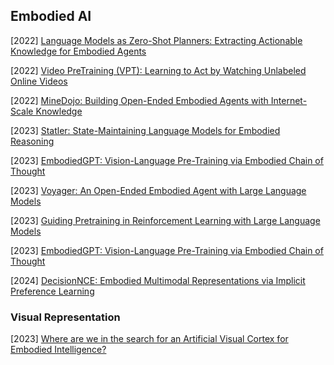 ## Embodied AI

[2022] [Language Models as Zero-Shot Planners: Extracting Actionable Knowledge for Embodied Agents](https://arxiv.org/abs/2201.07207)

[2022] [Video PreTraining (VPT): Learning to Act by Watching Unlabeled Online Videos](https://arxiv.org/abs/2206.11795)

[2022] [MineDojo: Building Open-Ended Embodied Agents with Internet-Scale Knowledge](https://arxiv.org/abs/2206.08853)

[2023] [Statler: State-Maintaining Language Models for Embodied Reasoning](https://arxiv.org/abs/2306.17840)

[2023] [EmbodiedGPT: Vision-Language Pre-Training via Embodied Chain of Thought](https://arxiv.org/abs/2305.15021)

[2023] [Voyager: An Open-Ended Embodied Agent with Large Language Models](https://arxiv.org/abs/2305.16291)

[2023] [Guiding Pretraining in Reinforcement Learning with Large Language Models](https://arxiv.org/abs/2302.06692)

[2023] [EmbodiedGPT: Vision-Language Pre-Training via Embodied Chain of Thought](https://arxiv.org/abs/2305.15021)

[2024] [DecisionNCE: Embodied Multimodal Representations via Implicit Preference Learning](https://arxiv.org/abs/2402.18137)



### Visual Representation

[2023] [Where are we in the search for an Artificial Visual Cortex for Embodied Intelligence?](https://arxiv.org/abs/2303.18240)